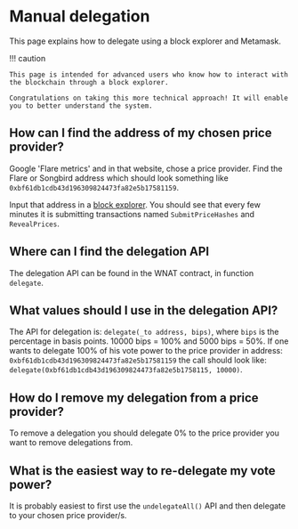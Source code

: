 # Manual delegation

This page explains how to delegate using a block explorer and Metamask.

!!! caution

    This page is intended for advanced users who know how to interact with the blockchain through a block explorer.

    Congratulations on taking this more technical approach! It will enable you to better understand the system.

## How can I find the address of my chosen price provider?

Google 'Flare metrics' and in that website, chose a price provider.
Find the Flare or Songbird address which should look something like `0xbf61db1cdb43d196309824473fa82e5b17581159`.

Input that address in a [block explorer](../block-explorer.md).
You should see that every few minutes it is submitting transactions named `SubmitPriceHashes` and `RevealPrices`.

## Where can I find the delegation API

The delegation API can be found in the WNAT contract, in function `delegate`.

## What values should I use in the delegation API?

The API for delegation is: `delegate(_to address, bips)`, where `bips` is the percentage in basis points. 10000 bips = 100% and 5000 bips = 50%.
If one wants to delegate 100% of his vote power to the price provider in address: `0xbf61db1cdb43d196309824473fa82e5b17581159` the call should look like: `delegate(0xbf61db1cdb43d196309824473fa82e5b1758115, 10000)`.

## How do I remove my delegation from a price provider?

To remove a delegation you should delegate 0% to the price provider you want to remove delegations from.

## What is the easiest way to re-delegate my vote power?

It is probably easiest to first use the `undelegateAll()` API and then delegate to your chosen price provider/s.
